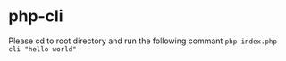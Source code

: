 # php-cli

Please cd to root directory and run the following commant `php index.php cli "hello world"`